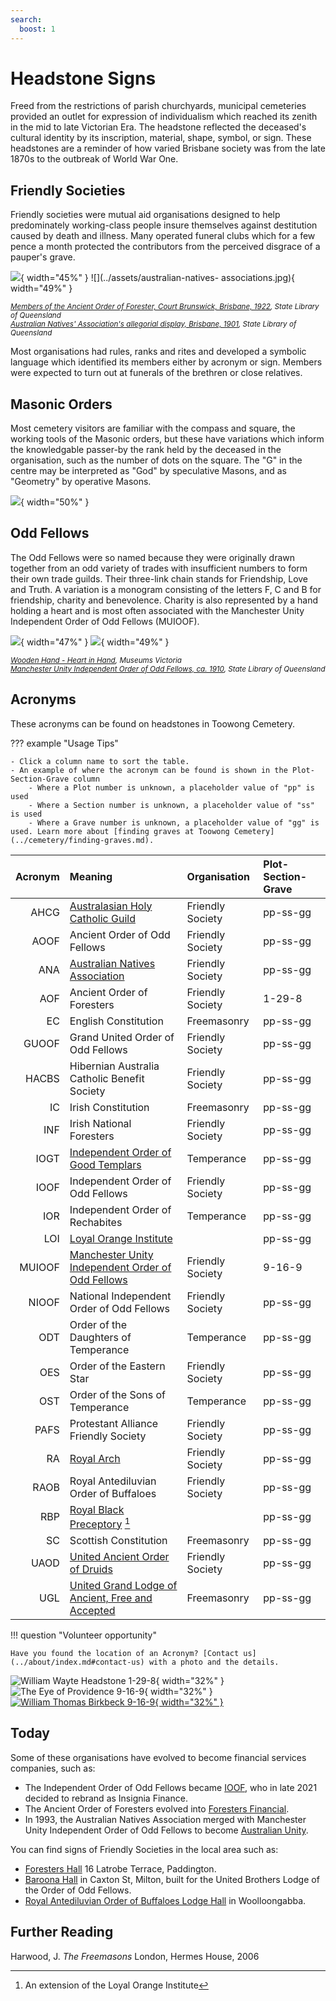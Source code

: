 ```yaml
---
search:
  boost: 1
---
```


#  Headstone Signs

Freed from the restrictions of parish churchyards, municipal cemeteries provided an outlet for expression of individualism which reached its zenith in the mid to late Victorian Era. The headstone reflected the deceased's cultural identity by its inscription, material, shape, symbol, or sign. These headstones are a reminder of how varied Brisbane society was from the late 1870s to the outbreak of World War One.

## Friendly Societies

Friendly societies were mutual aid organisations designed to help predominately working-class people insure themselves against destitution caused by death and illness. Many operated funeral clubs which for a few pence a month protected the contributors from the perceived disgrace of a pauper's grave.

![](../assets/ancient-order-of-forester.jpg){ width="45%" }  ![](../assets/australian-natives- associations.jpg){ width="49%" }  

*<small>[Members of the Ancient Order of Forester, Court Brunswick, Brisbane, 1922](http://onesearch.slq.qld.gov.au/primo-explore/fulldisplay?docid=slq_alma21218746750002061&context=L&vid=SLQ&lang=en_US&search_scope=DT&adaptor=Local%20Search%20Engine&tab=dt&query=any,contains,Ancient%20Order%20of%20Foresters&offset=0), State Library of Queensland</small>* <br>
*<small>[Australian Natives' Association's allegorial display, Brisbane, 1901](http://onesearch.slq.qld.gov.au/primo-explore/fulldisplay?docid=slq_digitool125779&context=L&vid=SLQ&lang=en_US&search_scope=DT&adaptor=Local%20Search%20Engine&tab=dt&query=any,contains,Australian%20Natives%20Association&offset=0), State Library of Queensland</small>*

Most organisations had rules, ranks and rites and developed a symbolic language which identified its members either by acronym or sign. Members were expected to turn out at funerals of the brethren or close relatives.

## Masonic Orders

Most cemetery visitors are familiar with the compass and square, the working tools of the Masonic orders, but these have variations which inform the knowledgable passer-by the rank held by the deceased in the organisation, such as the number of dots on the square. The "G" in the centre may be interpreted as "God" by speculative Masons, and as "Geometry" by operative Masons. 

![](../assets/freemason-sign.jpg){ width="50%" }  


## Odd Fellows

The Odd Fellows were so named because they were originally drawn together from an odd variety of trades with insufficient numbers to form their own trade guilds. Their three-link chain stands for Friendship, Love and Truth. A variation is a monogram consisting of the letters F, C and B for friendship, charity and benevolence. Charity is also represented by a hand holding a heart and is most often associated with the Manchester Unity Independent Order of Odd Fellows (MUIOOF).

![](../assets/wooden-hand-heart-in-hand.jpg){ width="47%" }  ![](../assets/odd-fellows.jpg){ width="49%" }  

*<small>[Wooden Hand - Heart in Hand](https://collections.museumsvictoria.com.au/items/251958), Museums Victoria </small>* <br>
*<small>[Manchester Unity Independent Order of Odd Fellows, ca. 1910](https://digital.slq.qld.gov.au/delivery/DeliveryManagerServlet?change_lng=en&dps_pid=IE1413410), State Library of Queensland</small>*

<!-- 
## Design elements

Some design elements...

### Columns

A common indicator of a life has been cut off short is...

### Paving

According to the Masonic tradition…

### Crown

To lay down th cross and pick up the crown of glory...

### Time Flies

The winged hourglasses reminds us how quickly our life passes and...

### Plants

Plants both living and carved are replete with symbolism...

--> 

## Acronyms

These acronyms can be found on headstones in Toowong Cemetery.

??? example "Usage Tips" 

    - Click a column name to sort the table.
    - An example of where the acronym can be found is shown in the Plot-Section-Grave column
        - Where a Plot number is unknown, a placeholder value of "pp" is used
        - Where a Section number is unknown, a placeholder value of "ss" is used
        - Where a Grave number is unknown, a placeholder value of "gg" is used. Learn more about [finding graves at Toowong Cemetery](../cemetery/finding-graves.md).


| Acronym | Meaning                                                      | Organisation     | Plot-Section-Grave |
|     --: | :--                                                          | :--              | :--                |
| AHCG    | [Australasian Holy Catholic Guild][AHCG]                     | Friendly Society | pp-ss-gg           |
| AOOF    | Ancient Order of Odd Fellows                                 | Friendly Society | pp-ss-gg           |
| ANA     | [Australian Natives Association][ANA]                        | Friendly Society | pp-ss-gg           |
| AOF     | Ancient Order of Foresters                                   | Friendly Society | 1-29-8             |
| EC      | English Constitution                                         | Freemasonry      | pp-ss-gg           |
| GUOOF   | Grand United Order of Odd Fellows                            | Friendly Society | pp-ss-gg           |
| HACBS   | Hibernian Australia Catholic Benefit Society                 | Friendly Society | pp-ss-gg           |
| IC      | Irish Constitution                                           | Freemasonry      | pp-ss-gg           |
| INF     | Irish National Foresters                                     | Friendly Society | pp-ss-gg           |
| IOGT    | [Independent Order of Good Templars][IOGT]                   | Temperance       | pp-ss-gg           |
| IOOF    | Independent Order of Odd Fellows                             | Friendly Society | pp-ss-gg           |
| IOR     | Independent Order of Rechabites                              | Temperance       | pp-ss-gg           |
| LOI     | [Loyal Orange Institute][LOI]                                |                  | pp-ss-gg           |
| MUIOOF  | [Manchester Unity Independent Order of Odd Fellows][MUIOOF]  | Friendly Society | 9-16-9           |
| NIOOF   | National Independent Order of Odd Fellows                    | Friendly Society | pp-ss-gg           |
| ODT     | Order of the Daughters of Temperance                         | Temperance       | pp-ss-gg           |
| OES     | Order of the Eastern Star                                    | Friendly Society | pp-ss-gg           |
| OST     | Order of the Sons of Temperance                              | Temperance       | pp-ss-gg           |
| PAFS    | Protestant Alliance Friendly Society                         | Friendly Society | pp-ss-gg           |
| RA      | [Royal Arch][RA]                                             | Friendly Society | pp-ss-gg           |
| RAOB    | Royal Antediluvian Order of Buffaloes                        | Friendly Society | pp-ss-gg           |
| RBP     | [Royal Black Preceptory][RBP] [^1]                           |                  | pp-ss-gg           |
| SC      | Scottish Constitution                                        | Freemasonry      | pp-ss-gg           |
| UAOD    | [United Ancient Order of Druids][UAOD]                       | Friendly Society | pp-ss-gg           |
| UGL     | [United Grand Lodge of Ancient, Free and Accepted][UGL]      | Freemasonry      | pp-ss-gg           |


!!! question "Volunteer opportunity"

    Have you found the location of an Acronym? [Contact us](../about/index.md#contact-us) with a photo and the details. 

![William Wayte Headstone 1-29-8][1-29-8]{ width="32%" }  ![The Eye of Providence 9-16-9][eye-of-providence]{ width="32%" } [![William Thomas Birkbeck 9-16-9][9-16-9]{ width="32%" }](https://trove.nla.gov.au/newspaper/article/186543823)

<!-- PPCM Permanent President Courts Martial https://www.awm.gov.au/learn/glossary/p -->


## Today

Some of these organisations have evolved to become financial services companies, such as: 

- The Independent Order of Odd Fellows became [IOOF](https://www.ioof.com.au/about-us/about-ioof), who in late 2021 decided to rebrand as Insignia Finance. 
- The Ancient Order of Foresters evolved into [Foresters Financial](https://forestersfinancial.com.au/about-us/our-history/).
- In 1993, the Australian Natives Association merged with Manchester Unity Independent Order of Odd Fellows to become [Australian Unity](https://www.australianunity.com.au/about-us/our-story).

You can find signs of Friendly Societies in the local area such as: 

- [Foresters Hall](https://apps.des.qld.gov.au/heritage-register/detail/?id=601662) 16 Latrobe Terrace, Paddington.
- [Baroona Hall](https://www.qld.gov.au/recreation/arts/heritage/experience/music-trail/baroona-hall) in Caxton St, Milton, built for the United Brothers Lodge of the Order of Odd Fellows.
- [Royal Antediluvian Order of Buffaloes Lodge Hall](https://heritage.brisbane.qld.gov.au/heritage-places/1827) in Woolloongabba.

## Further Reading

Harwood, J. *The Freemasons* London, Hermes House, 2006

[^1]: An extension of the Loyal Orange Institute

<!-- links -->

[AHCG]: https://trove.nla.gov.au/newspaper/article/261238209?searchTerm=Australasian%20Holy%20Catholic%20Guild "AHCG on Trove"
[ANA]: https://www.nma.gov.au/defining-moments/resources/australian-natives-association
[IOGT]: https://movendi.ngo/about-movendi/the-movendi-way/who-we-are/the-history/
[LOI]: https://www.facebook.com/pages/category/Religious-Organization/Loyal-Orange-Institution-of-Queensland-895315537148498/ "Loyal Orange Institute Queensland on Facebook"
[MUIOOF]: https://www.facebook.com/groups/535759726633938/?ref=share
[RA]: https://www.royalarch.org.au
[RBP]: http://royalblack.org/mission-statement/our-history/
[UAOD]: https://en.wikipedia.org/wiki/United_Ancient_Order_of_Druids "UAOD on Wikipedia"
[UGL]: https://uglq.org.au

[1-29-8]: ../assets/sign-aof.jpg "William Wayte Headstone - Ancient Order of Foresters (1-29-8)"
[eye-of-providence]: ../assets/eye-of-providence.jpg "The Eye of Providence (9-16-9)"
[9-16-9]: ../assets/muioof-william-thomas-birkbeck-ppcm.jpg "William Thomas Birkbeck - Manchester Unity Independent Order of Odd Fellows (9-16-9)"
